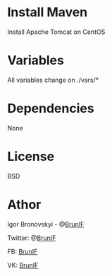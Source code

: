 # Install Maven

Install Apache Tomcat on CentOS

# Variables

All variables change on ./vars/*

# Dependencies

None

# License 

BSD

# Athor

Igor Bronovskyi - @[BrunIF](https://github.com/BrunIF)

Twitter: @[BrunIF](https://twitter.com/BrunIF)

FB: [BrunIF](https://fb.com/BrunIF)

VK: [BrunIF](https://vk.com/BrunIF)

